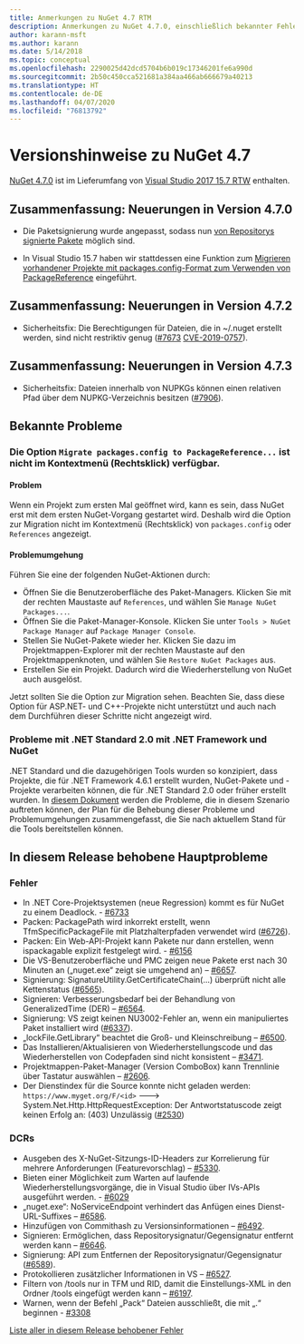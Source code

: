 ```yaml
---
title: Anmerkungen zu NuGet 4.7 RTM
description: Anmerkungen zu NuGet 4.7.0, einschließlich bekannter Fehler, Fehlerkorrekturen, hinzugefügter Features und DCRs.
author: karann-msft
ms.author: karann
ms.date: 5/14/2018
ms.topic: conceptual
ms.openlocfilehash: 2290025d42dcd5704b6b019c17346201fe6a990d
ms.sourcegitcommit: 2b50c450cca521681a384aa466ab666679a40213
ms.translationtype: HT
ms.contentlocale: de-DE
ms.lasthandoff: 04/07/2020
ms.locfileid: "76813792"
---
```

# <a name="nuget-47-release-notes"></a>Versionshinweise zu NuGet 4.7

[NuGet 4.7.0](https://dist.nuget.org/win-x86-commandline/v4.7.0/nuget.exe) ist im Lieferumfang von [Visual Studio 2017 15.7 RTW](https://www.visualstudio.com/news/releasenotes/vs2017-relnotes) enthalten.

## <a name="summary-whats-new-in-470"></a>Zusammenfassung: Neuerungen in Version 4.7.0

* Die Paketsignierung wurde angepasst, sodass nun [von Repositorys signierte Pakete](https://github.com/NuGet/Home/wiki/Repository-Signatures) möglich sind.

* In Visual Studio 15.7 haben wir stattdessen eine Funktion zum [Migrieren vorhandener Projekte mit packages.config-Format zum Verwenden von PackageReference](../consume-packages/migrate-packages-config-to-package-reference.md) eingeführt.

## <a name="summary-whats-new-in-472"></a>Zusammenfassung: Neuerungen in Version 4.7.2

* Sicherheitsfix: Die Berechtigungen für Dateien, die in ~/.nuget erstellt werden, sind nicht restriktiv genug ([#7673](https://github.com/NuGet/Home/issues/7673) [CVE-2019-0757](https://portal.msrc.microsoft.com/en-us/security-guidance/advisory/CVE-2019-0757)).

## <a name="summary-whats-new-in-473"></a>Zusammenfassung: Neuerungen in Version 4.7.3

* Sicherheitsfix: Dateien innerhalb von NUPKGs können einen relativen Pfad über dem NUPKG-Verzeichnis besitzen ([#7906](https://github.com/NuGet/Home/issues/7906)).

## <a name="known-issues"></a>Bekannte Probleme

### <a name="the-migrate-packagesconfig-to-packagereference-option-is-not-available-in-the-right-click-context-menu"></a>Die Option `Migrate packages.config to PackageReference...` ist nicht im Kontextmenü (Rechtsklick) verfügbar.

#### <a name="issue"></a>Problem

Wenn ein Projekt zum ersten Mal geöffnet wird, kann es sein, dass NuGet erst mit dem ersten NuGet-Vorgang gestartet wird. Deshalb wird die Option zur Migration nicht im Kontextmenü (Rechtsklick) von `packages.config` oder `References` angezeigt.

#### <a name="workaround"></a>Problemumgehung

Führen Sie eine der folgenden NuGet-Aktionen durch:
* Öffnen Sie die Benutzeroberfläche des Paket-Managers. Klicken Sie mit der rechten Maustaste auf `References`, und wählen Sie `Manage NuGet Packages...`.
* Öffnen Sie die Paket-Manager-Konsole. Klicken Sie unter `Tools > NuGet Package Manager` auf `Package Manager Console`.
* Stellen Sie NuGet-Pakete wieder her. Klicken Sie dazu im Projektmappen-Explorer mit der rechten Maustaste auf den Projektmappenknoten, und wählen Sie `Restore NuGet Packages` aus.
* Erstellen Sie ein Projekt. Dadurch wird die Wiederherstellung von NuGet auch ausgelöst.

Jetzt sollten Sie die Option zur Migration sehen. Beachten Sie, dass diese Option für ASP.NET- und C++-Projekte nicht unterstützt und auch nach dem Durchführen dieser Schritte nicht angezeigt wird.

### <a name="issues-with-net-standard-20-with-net-framework--nuget"></a>Probleme mit .NET Standard 2.0 mit .NET Framework und NuGet

.NET Standard und die dazugehörigen Tools wurden so konzipiert, dass Projekte, die für .NET Framework 4.6.1 erstellt wurden, NuGet-Pakete und -Projekte verarbeiten können, die für .NET Standard 2.0 oder früher erstellt wurden. In [diesem Dokument](https://github.com/dotnet/standard/issues/481) werden die Probleme, die in diesem Szenario auftreten können, der Plan für die Behebung dieser Probleme und Problemumgehungen zusammengefasst, die Sie nach aktuellem Stand für die Tools bereitstellen können.

## <a name="top-issues-fixed-in-this-release"></a>In diesem Release behobene Hauptprobleme

### <a name="bugs"></a>Fehler

* In .NET Core-Projektsystemen (neue Regression) kommt es für NuGet zu einem Deadlock. - [#6733](https://github.com/NuGet/Home/issues/6733)
* Packen: PackagePath wird inkorrekt erstellt, wenn TfmSpecificPackageFile mit Platzhalterpfaden verwendet wird ([#6726](https://github.com/NuGet/Home/issues/6726)).
* Packen: Ein Web-API-Projekt kann Pakete nur dann erstellen, wenn ispackagable explizit festgelegt wird. - [#6156](https://github.com/NuGet/Home/issues/6156)
* Die VS-Benutzeroberfläche und PMC zeigen neue Pakete erst nach 30 Minuten an („nuget.exe“ zeigt sie umgehend an) – [#6657](https://github.com/NuGet/Home/issues/6657).
* Signierung:  SignatureUtility.GetCertificateChain(...) überprüft nicht alle Kettenstatus ([#6565](https://github.com/NuGet/Home/issues/6565)).
* Signieren: Verbesserungsbedarf bei der Behandlung von GeneralizedTime (DER) – [#6564](https://github.com/NuGet/Home/issues/6564).
* Signierung: VS zeigt keinen NU3002-Fehler an, wenn ein manipuliertes Paket installiert wird ([#6337](https://github.com/NuGet/Home/issues/6337)).
* „lockFile.GetLibrary“ beachtet die Groß- und Kleinschreibung – [#6500](https://github.com/NuGet/Home/issues/6500).
* Das Installieren/Aktualisieren von Wiederherstellungscode und das Wiederherstellen von Codepfaden sind nicht konsistent – [#3471](https://github.com/NuGet/Home/issues/3471).
* Projektmappen-Paket-Manager (Version ComboBox) kann Trennlinie über Tastatur auswählen – [#2606](https://github.com/NuGet/Home/issues/2606).
* Der Dienstindex für die Source konnte nicht geladen werden: `https://www.myget.org/F/<id>` ---> System.Net.Http.HttpRequestException: Der Antwortstatuscode zeigt keinen Erfolg an: (403) Unzulässig ([#2530](https://github.com/NuGet/Home/issues/2530))

### <a name="dcrs"></a>DCRs

* Ausgeben des X-NuGet-Sitzungs-ID-Headers zur Korrelierung für mehrere Anforderungen (Featurevorschlag) – [#5330](https://github.com/NuGet/Home/issues/5330).
* Bieten einer Möglichkeit zum Warten auf laufende Wiederherstellungsvorgänge, die in Visual Studio über IVs-APIs ausgeführt werden. - [#6029](https://github.com/NuGet/Home/issues/6029)
* „nuget.exe“: NoServiceEndpoint verhindert das Anfügen eines Dienst-URL-Suffixes – [#6586](https://github.com/NuGet/Home/issues/6586).
* Hinzufügen von Commithash zu Versionsinformationen – [#6492](https://github.com/NuGet/Home/issues/6492).
* Signieren: Ermöglichen, dass Repositorysignatur/Gegensignatur entfernt werden kann – [#6646](https://github.com/NuGet/Home/issues/6646).
* Signierung:  API zum Entfernen der Repositorysignatur/Gegensignatur ([#6589](https://github.com/NuGet/Home/issues/6589)).
* Protokollieren zusätzlicher Informationen in VS – [#6527](https://github.com/NuGet/Home/issues/6527).
* Filtern von /tools nur in TFM und RID, damit die Einstellungs-XML in den Ordner /tools eingefügt werden kann – [#6197](https://github.com/NuGet/Home/issues/6197).
* Warnen, wenn der Befehl „Pack“ Dateien ausschließt, die mit „.“ beginnen  - [#3308](https://github.com/NuGet/Home/issues/3308)

[Liste aller in diesem Release behobener Fehler](https://github.com/NuGet/Home/issues?q=is%3Aissue+is%3Aclosed+milestone%3A%224.7")
